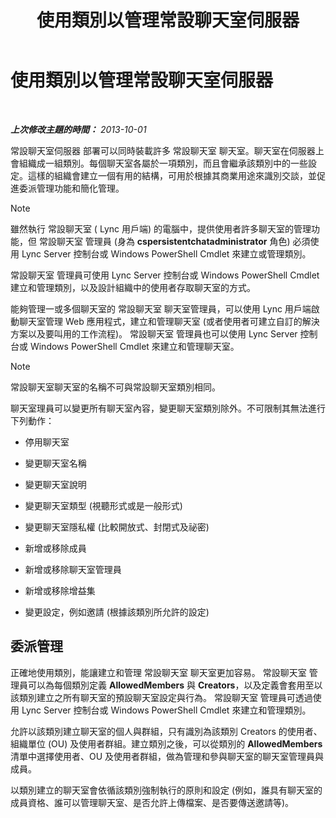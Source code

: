 ﻿---
title: 使用類別以管理常設聊天室伺服器
TOCTitle: 使用類別以管理常設聊天室伺服器
ms:assetid: dfcb3ad1-da90-467e-b08c-f4e68673b7b5
ms:mtpsurl: https://technet.microsoft.com/zh-tw/library/Gg398988(v=OCS.15)
ms:contentKeyID: 49292565
ms.date: 08/24/2015
mtps_version: v=OCS.15
ms.translationtype: HT
---

# 使用類別以管理常設聊天室伺服器

 

_**上次修改主題的時間：** 2013-10-01_

常設聊天室伺服器 部署可以同時裝載許多 常設聊天室 聊天室。聊天室在伺服器上會組織成一組類別。每個聊天室各屬於一項類別，而且會繼承該類別中的一些設定。這樣的組織會建立一個有用的結構，可用於根據其商業用途來識別交談，並促進委派管理功能和簡化管理。

> [!NOTE]  
> 雖然執行 常設聊天室 ( Lync 用戶端) 的電腦中，提供使用者許多聊天室的管理功能，但 常設聊天室 管理員 (身為 <strong>cspersistentchatadministrator</strong> 角色) 必須使用 Lync Server 控制台或 Windows PowerShell Cmdlet 來建立或管理類別。



常設聊天室 管理員可使用 Lync Server 控制台或 Windows PowerShell Cmdlet 建立和管理類別，以及設計組織中的使用者存取聊天室的方式。

能夠管理一或多個聊天室的 常設聊天室 聊天室管理員，可以使用 Lync 用戶端啟動聊天室管理 Web 應用程式，建立和管理聊天室 (或者使用者可建立自訂的解決方案以及要叫用的工作流程)。 常設聊天室 管理員也可以使用 Lync Server 控制台或 Windows PowerShell Cmdlet 來建立和管理聊天室。

> [!NOTE]  
> 常設聊天室聊天室的名稱不可與常設聊天室類別相同。



聊天室理員可以變更所有聊天室內容，變更聊天室類別除外。不可限制其無法進行下列動作：

  - 停用聊天室

  - 變更聊天室名稱

  - 變更聊天室說明

  - 變更聊天室類型 (視聽形式或是一般形式)

  - 變更聊天室隱私權 (比較開放式、封閉式及祕密)

  - 新增或移除成員

  - 新增或移除聊天室管理員

  - 新增或移除增益集

  - 變更設定，例如邀請 (根據該類別所允許的設定)

## 委派管理

正確地使用類別，能讓建立和管理 常設聊天室 聊天室更加容易。 常設聊天室 管理員可以為每個類別定義 **AllowedMembers** 與 **Creators**，以及定義會套用至以該類別建立之所有聊天室的預設聊天室設定與行為。 常設聊天室 管理員可透過使用 Lync Server 控制台或 Windows PowerShell Cmdlet 來建立和管理類別。

允許以該類別建立聊天室的個人與群組，只有識別為該類別 Creators 的使用者、組織單位 (OU) 及使用者群組。建立類別之後，可以從類別的 **AllowedMembers** 清單中選擇使用者、OU 及使用者群組，做為管理和參與聊天室的聊天室管理員與成員。

以類別建立的聊天室會依循該類別強制執行的原則和設定 (例如，誰具有聊天室的成員資格、誰可以管理聊天室、是否允許上傳檔案、是否要傳送邀請等)。

